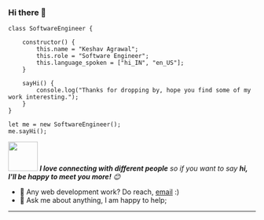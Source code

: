 ### Hi there 👋

<!--
**keshavkagrawal28/keshavkagrawal28** is a ✨ _special_ ✨ repository because its `README.md` (this file) appears on your GitHub profile.

Here are some ideas to get you started:

- 🔭 I’m currently working on ...
- 🌱 I’m currently learning ...
- 👯 I’m looking to collaborate on ...
- 🤔 I’m looking for help with ...
- 💬 Ask me about ...
- 📫 How to reach me: ...
- 😄 Pronouns: ...
- ⚡ Fun fact: ...
-->

```
class SoftwareEngineer {

    constructor() {
        this.name = "Keshav Agrawal";
        this.role = "Software Engineer";
        this.language_spoken = ["hi_IN", "en_US"];
    }

    sayHi() {
        console.log("Thanks for dropping by, hope you find some of my work interesting.");
    }
}

let me = new SoftwareEngineer();
me.sayHi();
```
<img src="https://media.giphy.com/media/LnQjpWaON8nhr21vNW/giphy.gif" width="60"> <em><b>I love connecting with different people</b> so if you want to say <b>hi, I'll be happy to meet you more!</b> 😊</em>

- 💼 Any web development work? Do reach, [email](mailto:keshavkagrawal28@gmail.com) :)
- 💬 Ask me about anything, I am happy to help;

<hr/>
